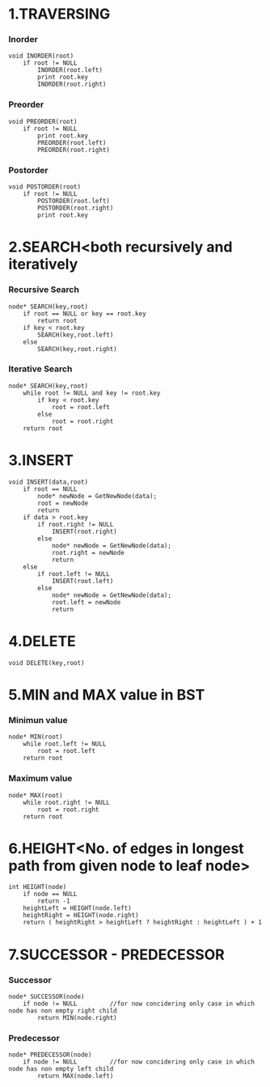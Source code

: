 # 1.TRAVERSING
### Inorder
	void INORDER(root)
		if root != NULL
			INORDER(root.left)
			print root.key
			INORDER(root.right)
			
### Preorder
	void PREORDER(root)				
		if root != NULL
			print root.key
			PREORDER(root.left)
			PREORDER(root.right)
			
### Postorder
	void POSTORDER(root)
		if root != NULL
			POSTORDER(root.left)
			POSTORDER(root.right)
			print root.key

# 2.SEARCH<both recursively and iteratively
### Recursive Search
	node* SEARCH(key,root)
		if root == NULL or key == root.key
			return root
		if key < root.key
			SEARCH(key,root.left)
		else
			SEARCH(key,root.right)

### Iterative Search
	node* SEARCH(key,root)
		while root != NULL and key != root.key
			if key < root.key
				root = root.left
			else
				root = root.right
		return root

# 3.INSERT

	void INSERT(data,root)
		if root == NULL 
			node* newNode = GetNewNode(data);
			root = newNode
			return
		if data > root.key
			if root.right != NULL
				INSERT(root.right)
			else
				node* newNode = GetNewNode(data);
				root.right = newNode
				return
		else
			if root.left != NULL
				INSERT(root.left)
			else
				node* newNode = GetNewNode(data);
				root.left = newNode
				return

# 4.DELETE
	void DELETE(key,root)
	

# 5.MIN and MAX value in BST
### Minimun value
	node* MIN(root)
		while root.left != NULL
			root = root.left
		return root

### Maximum value
	node* MAX(root)	
		while root.right != NULL
			root = root.right
		return root

# 6.HEIGHT<No. of edges in longest path from given node to leaf node>

	int HEIGHT(node)
		if node == NULL
			return -1
		heightLeft = HEIGHT(node.left)
		heightRight = HEIGHT(node.right)
		return ( heightRight > heightLeft ? heightRight : heightLeft ) + 1

# 7.SUCCESSOR - PREDECESSOR
### Successor
	node* SUCCESSOR(node) 
		if node != NULL			//for now concidering only case in which node has non empty right child 
			return MIN(node.right)
	

### Predecessor
	node* PREDECESSOR(node)
		if node != NULL			//for now concidering only case in which node has non empty left child 
			return MAX(node.left)

